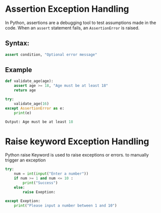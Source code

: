 # Assertion Exception Handling

In Python, assertions are a debugging tool to test assumptions made in the code. When an `assert` statement fails, an `AssertionError` is raised.

## Syntax:
```python
assert condition, "Optional error message"
```

## Example
```python
def validate_age(age):
    assert age >= 18, "Age must be at least 18"
    return age

try:
    validate_age(16)
except AssertionError as e:
    print(e)

Output: Age must be at least 18
```

# Raise keyword Exception Handling
Python raise Keyword is used to raise exceptions or errors. to manually trigger an exception

```python
try:
	num = int(input("Enter a number"))
    if num >= 1 and num <= 10 :
        print("Success")
    else:
        raise Exeption:

except Exeption:
	print("Please input a number between 1 and 10")

```
